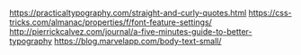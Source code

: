 https://practicaltypography.com/straight-and-curly-quotes.html
https://css-tricks.com/almanac/properties/f/font-feature-settings/
http://pierrickcalvez.com/journal/a-five-minutes-guide-to-better-typography 
https://blog.marvelapp.com/body-text-small/
